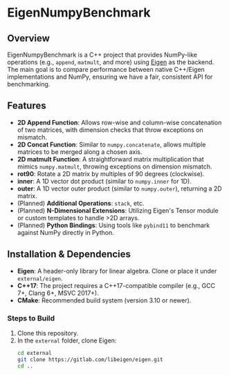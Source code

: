 # EigenNumpyBenchmark

## Overview
EigenNumpyBenchmark is a C++ project that provides NumPy-like operations (e.g., `append`, `matmult`, and more) using [Eigen](https://eigen.tuxfamily.org/) as the backend. The main goal is to compare performance between native C++/Eigen implementations and NumPy, ensuring we have a fair, consistent API for benchmarking.

## Features
- **2D Append Function**: Allows row-wise and column-wise concatenation of two matrices, with dimension checks that throw exceptions on mismatch.  
- **2D Concat Function**: Similar to `numpy.concatenate`, allows multiple matrices to be merged along a chosen axis.
- **2D matmult Function**: A straightforward matrix multiplication that mimics `numpy.matmult`, throwing exceptions on dimension mismatch.  
- **rot90**: Rotate a 2D matrix by multiples of 90 degrees (clockwise).
- **inner**: A 1D vector dot product (similar to `numpy.inner` for 1D).
- **outer**: A 1D vector outer product (similar to `numpy.outer`), returning a 2D matrix.
- (Planned) **Additional Operations**: `stack`, etc.  
- (Planned) **N-Dimensional Extensions**: Utilizing Eigen's Tensor module or custom templates to handle >2D arrays.  
- (Planned) **Python Bindings**: Using tools like `pybind11` to benchmark against NumPy directly in Python.


## Installation & Dependencies
- **Eigen**: A header-only library for linear algebra. Clone or place it under `external/eigen`.  
- **C++17**: The project requires a C++17-compatible compiler (e.g., GCC 7+, Clang 6+, MSVC 2017+).  
- **CMake**: Recommended build system (version 3.10 or newer).

### Steps to Build
1. Clone this repository.
2. In the `external` folder, clone Eigen:
   ```bash
   cd external
   git clone https://gitlab.com/libeigen/eigen.git
   cd ..

